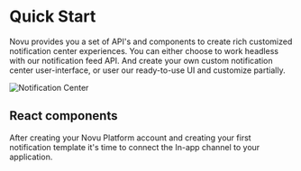 # Quick Start

Novu provides you a set of API's and components to create rich customized notification center experiences. You can either choose to work headless with our notification feed API. And create your own custom notification center user-interface, or user our ready-to-use UI and customize partially.

![Notification Center](/img/notification-center.png)

## React components

After creating your Novu Platform account and creating your first notification template it's time to connect the In-app channel to your application.

``````
